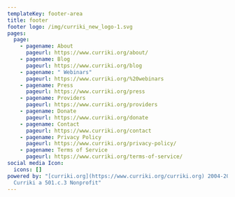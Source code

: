 ```yaml
---
templateKey: footer-area
title: footer
footer logo: /img/curriki_new_logo-1.svg
pages:
  page:
    - pagename: About
      pageurl: https://www.curriki.org/about/
    - pagename: Blog
      pageurl: https://www.curriki.org/blog
    - pagename: " Webinars"
      pageurl: https://www.curriki.org/%20webinars
    - pagename: Press
      pageurl: https://www.curriki.org/press
    - pagename: Providers
      pageurl: https://www.curriki.org/providers
    - pagename: Donate
      pageurl: https://www.curriki.org/donate
    - pagename: Contact
      pageurl: https://www.curriki.org/contact
    - pagename: Privacy Policy
      pageurl: https://www.curriki.org/privacy-policy/
    - pagename: Terms of Service
      pageurl: https://www.curriki.org/terms-of-service/
social media Icon:
  icons: []
powered by: "[curriki.org](https://www.curriki.org/curriki.org) 2004-2021 ©
  Curriki a 501.c.3 Nonprofit"
---
```


